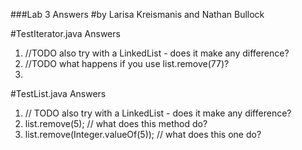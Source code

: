 ###Lab 3 Answers
#by Larisa Kreismanis and Nathan Bullock

#TestIterator.java Answers
1. //TODO also try with a LinkedList - does it make any difference?
2. //TODO what happens if you use list.remove(77)?
3. 


#TestList.java Answers
1. // TODO also try with a LinkedList - does it make any difference?
2. list.remove(5); // what does this method do?
3. list.remove(Integer.valueOf(5)); // what does this one do?
